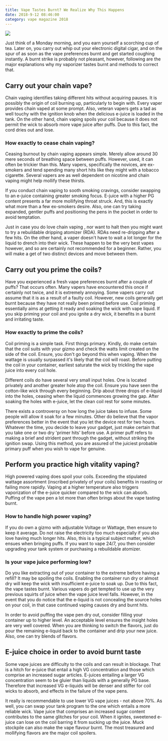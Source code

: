 ```yaml
---
title: Vape Tastes Burnt? We Realize Why This Happens
date: 2018-9-12 08:46:00
category: vape magazine 2018
---
```


![](/images/6.jpg)

Just think of a Monday morning, and you earn yourself a scorching cup of tea. Later on, you carry out whip out your electronic digital cigar, and on the spur of as soon as the vape preferences burnt and get started coughing instantly. A burnt strike is probably not pleasant, however, following are the major explanations why my vaporizer tastes burnt and methods to correct that.

<!-- more -->

## Carry out your chain vape?

Chain vaping identifies taking different hits without acquiring pauses. It is possibly the origin of coil burning up, particularly to begin with. Every vaper provides chain vaped at some prompt. Also, veteran vapers gets a tad as well touchy with the ignition knob when the delicious e-juice is loaded in the tank. On the other hand, chain vaping spoils your coil because it does not permit the wick to absorb more vape juice after puffs. Due to this fact, the cord dries out and lose.

### How exactly to cease chain vaping?

Ceasing burnout by chain vaping appears simple. Merely allow around 30 mere seconds of breathing space between puffs. However, used, it can often be trickier than this. Many vapers, specifically the novices, are ex-smokers and tend spending many short hits like they might with a tobacco cigarette. Several vapers are as well dependent on nicotine and chain vaping might help mollify these thirsts.

If you conduct chain vaping to sooth smoking cravings, consider swapping to an e-juice containing greater smoking focus. E-juice with a higher PG content presents a far more mollifying throat struck. And, this is exactly what more than a few ex-smokers desire. Also, one can try taking expanded, gentler puffs and positioning the pens in the pocket in order to avoid temptation.

Just in case you do love chain vaping , nor want to halt then you might want to try a rebuildable dripping atomizer (RDA). RDAs need re-dripping after a few hits. On the other hand, a vaper doesn't have to wait a lot longer for the liquid to drench into their wick. These happen to be the very best vapes however, and so are certainly not recommended for a beginner. Rather, you will make a get of two distinct devices and move between them.

## Carry out you prime the coils?

Have you experienced a fresh vape preferences burnt after a couple of puffs? That occurs often. Many vapers have encountered this once if certainly not twice, and it is extremely annoying. Some vapers carry out assume that it is as a result of a faulty coil. However, new coils generally get burnt because they have not really been primed before use. Coil priming essentially aims at getting it ready and soaking the wick with vape liquid. If you skip priming your coil and you ignite a dry wick, it benefits in a burnt and irritating taste.

### How exactly to prime the coils?

Coil priming is a simple task. First things primary. Kindly, do make certain that the coil suits with your gizmo and check the watts limit created on the side of the coil. Ensure, you don't go beyond this when vaping. When the wattage is usually surpassed it's likely that the coil will roast. Before putting the coil in your container, earliest saturate the wick by trickling the vape juice into every coil hole.

Different coils do have several very small input holes. One is located privately and another greater hole atop the coil. Ensure you have seen the cotton-like wick through every beginning. Drip about three drops of e-liquid into the holes, ceasing when the liquid commences growing the gap. After soaking the holes with e-juice, let the clean coil rest for some minutes.

There exists a controversy on how long the juice takes to infuse. Some people will allow it soak for a few minutes. Other do believe that the vapor preferences better in the event that you let the device rest for two hours. Whatever the time, you decide to leave your gadget, just make certain that you take one or two dry 'primer hits' before use. A primer puff refers to making a brief and strident pant through the gadget, without striking the ignition swap. Using this method, you are assured of the juiciest probable primary puff when you wish to vape for genuine.

## Perform you practice high vitality vaping?

High powered vaping does spoil your coils. Exceeding the stipulated wattage assortment (inscribed privately of your coils) benefits in roasting or failing more rapidly. Vaping at a higher temperature also triggers vaporization of the e-juice quicker compared to the wick can absorb. Puffing of the vape pen a lot more than often brings about the vape tasting burnt.

### How to handle high power vaping?

If you do own a gizmo with adjustable Voltage or Wattage, then ensure to keep it average. Do not raise the electricity too much especially if you also love having much longer hits. Also, this is a typical subject matter, which ensues when bringing puffs. If you want to vape 24/7, you then consider upgrading your tank system or purchasing a rebuildable atomizer.

### Is your vape juice performing low?

Do you like extracting out of your container to the extreme before having a refill? It may be spoiling the coils. Enabling the container run dry or almost dry will keep the wick with insufficient e-juice to soak up. Due to this fact, the vape tastes burnt. Various vapers do get tempted to use up the very previous squirts of juice when the vape juice level falls. However, in the event that you do notice that the e-liquid is not concealing the source holes on your coil, in that case continued vaping causes dry and burnt hits.

In order to avoid puffing the vape pen dry out, consider filling your container up to higher level. An acceptable level ensures the insight holes are very well covered. When you are thinking to switch the flavors, just do pour the remaining e-liquid back to the container and drip your new juice. Also, one can try blends of flavors.

## E-juice choice in order to avoid burnt taste

Some vape juices are difficulty to the coils and can result in blockage. That is a hitch for e-juice that entail a high VG concentration and those which comprise an increased sugar articles. E-juices entailing a larger VG concentration seem to be gluier than liquids with a generally PG base. Therefore that increased VG e-liquids will be denser and stiffer for coil wicks to absorb, and effects in the failure of the vape pens.

It really is recommendable to use lower VG vape juices - not above 70%. As well, you can swap your tank program to the one which entails a more reliable wick. Vape juice that comprises an increased sugar content contributes to the same glitches for your coil. When it ignites, sweetened e-juice can lose on the coil barring it from sucking up the juice. Muck stockpile can also make the vape flavour burnt. The most treasured and mollifying flavors are the major coil spoilers.
